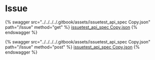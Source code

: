 # Issue

{% swagger src="../../../../.gitbook/assets/issuetest_api_spec   Copy.json" path="/Issue" method="get" %}
[issuetest_api_spec   Copy.json](<../../../../.gitbook/assets/issuetest_api_spec   Copy.json>)
{% endswagger %}

{% swagger src="../../../../.gitbook/assets/issuetest_api_spec   Copy.json" path="/Issue" method="post" %}
[issuetest_api_spec   Copy.json](<../../../../.gitbook/assets/issuetest_api_spec   Copy.json>)
{% endswagger %}
